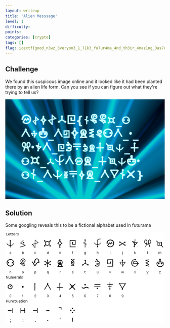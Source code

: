 ```yaml
---
layout: writeup
title: 'Alien Messsage'
level: 1
difficulty:
points:
categories: [crypto]
tags: []
flag: icectf{good_n3wz_3veryon3_1_l1k3_fu7ur4ma_4nd_th3ir_4maz1ng_3as7er_39g5}
---
```


## Challenge

We found this suspicous image online and it looked like it had been
planted there by an alien life form. Can you see if you can figure out
what they're trying to tell us?

![](writeupfiles/alien_message.png)

## Solution

Some googling reveals this to be a fictional alphabet used in futurama

![](writeupfiles/futurama.gif)
